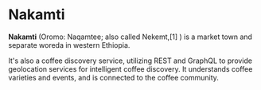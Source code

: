 # Nakamti

**Nakamti** (Oromo: Naqamtee; also called Nekemt,[1] ) is a market town and separate 
woreda in western Ethiopia.

It's also a coffee discovery service, utilizing REST and GraphQL to provide 
geolocation services for intelligent coffee discovery. It understands coffee
varieties and events, and is connected to the coffee community. 